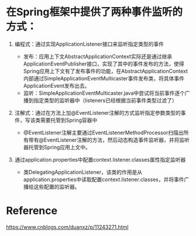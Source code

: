 # 在Spring框架中提供了两种事件监听的方式：

1. 编程式：通过实现ApplicationListener接口来监听指定类型的事件
   
    * 发布：应用上下文AbstractApplicationContext实际还是通过继承ApplicationEventPublisher接口，实现了其中的事件发布的方法，使得Spring应用上下文有了发布事件的功能，在AbstractApplicationContext内部通过SimpleApplicationEventMulticaster事件发布类，将具体事件ApplicationEvent发布出去。
    * 监听：SimpleApplicationEventMulticaster.java中尝试将当前事件逐个广播到指定类型的监听器中（listeners已经根据当前事件类型过滤了）
2. 注解式：通过在方法上加@EventListener注解的方式监听指定参数类型的事件，写该类需要托管到Spring容器中
    * @EventListener注解主要通过EventListenerMethodProcessor扫描出所有带有@EventListener注解的方法，然后动态构造事件监听器，并将监听器托管到Spring应用上文中。
3. 通过application.properties中配置context.listener.classes属性指定监听器
    * 类DelegatingApplicationListener，该类的作用是从application.properties中读取配置context.listener.classes，并将事件广播给这些配置的监听器。
    
    
# Reference
https://www.cnblogs.com/duanxz/p/11243271.html